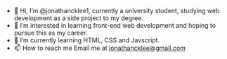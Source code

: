 - 👋 Hi, I’m @jonathancklee1, currently a university student, studying web development as a side project to my degree.
- 👀 I’m interested in learning front-end web development and hoping to pursue this as my career.
- 🌱 I’m currently learning HTML, CSS and Javscript.
- 📫 How to reach me Email me at jonathancklee@gmail.com

<!---
jonathancklee1/jonathancklee1 is a ✨ special ✨ repository because its `README.md` (this file) appears on your GitHub profile.
You can click the Preview link to take a look at your changes.
--->
